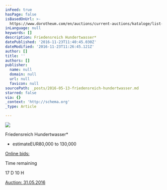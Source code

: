 ```yaml
---
inFeed: true
hasPage: false
isBasedOnUrl: >-
  https://www.dorotheum.com/en/auctions/current-auctions/kataloge/list-lots/auktion/11844-modern-art.html?currentPage=1#lot-2048441
inLanguage: null
keywords: []
description: Friedensreich Hundertwasser*
datePublished: '2016-11-23T11:40:45.030Z'
dateModified: '2016-11-23T11:26:45.121Z'
author: []
title: ''
authors: []
publisher:
  name: null
  domain: null
  url: null
  favicon: null
sourcePath: _posts/2016-05-13-friedensreich-hundertwasser.md
starred: false
via: {}
_context: 'http://schema.org'
_type: Article

---
```

![](https://www.dorotheum.com/38K160531_138_59186_1/Bild/Friedensreich-Hundertwasser*.jpg)

Friedensreich Hundertwasser\*

* estimateEUR80,000 to 130,000

[Online bids:][0]

Time remaining

[][0]

17 D 10 H

[Auction: 31.05.2016][0]

[0]: https://www.dorotheum.com/en/auctions/current-auctions/kataloge/list-lots-detail/auktion/11844-modern-art/lotID/419/lot/2048442-friedensreich-hundertwasser.html?currentPage=1